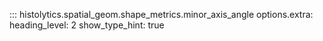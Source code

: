 ::: histolytics.spatial_geom.shape_metrics.minor_axis_angle
    options.extra:
      heading_level: 2
      show_type_hint: true
